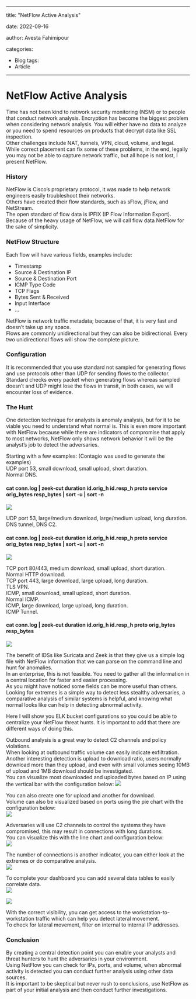 
---

title: "NetFlow Active Analysis"

date: 2022-09-16

author: Avesta Fahimipour

categories:
  - Blog
tags:
  - Article


---



# NetFlow Active Analysis
Time has not been kind to network security monitoring (NSM) or to people that conduct network analysis. 
Encryption has become the biggest problem when considering network analysis. You will either have no data to analyze or you need to spend resources on products that decrypt data like SSL inspection.  
Other challenges include NAT, tunnels, VPN, cloud, volume, and legal.  
While correct placement can fix some of these problems, in the end, legally you may not be able to capture network traffic, but all hope is not lost, I present NetFlow.  

### History
NetFlow is Cisco’s proprietary protocol, it was made to help network engineers easily troubleshoot their networks.  
Others have created their flow standards, such as sFlow, jFlow, and NetStream.  
The open standard of flow data is IPFIX (IP Flow Information Export).  
Because of the heavy usage of NetFlow, we will call flow data NetFlow for the sake of simplicity.  

### NetFlow Structure
Each flow will have various fields, examples include:
*	Timestamp
*	Source & Destination IP
*	Source & Destination Port
*	ICMP Type Code
*	TCP Flags
*	Bytes Sent & Received
*	Input Interface
*	…

NetFlow is network traffic metadata; because of that, it is very fast and doesn’t take up any space.  
Flows are commonly unidirectional but they can also be bidirectional. Every two unidirectional flows will show the complete picture.  

### Configuration
It is recommended that you use standard not sampled for generating flows and use protocols other than UDP for sending flows to the collector. Standard checks every packet when generating flows whereas sampled doesn’t and UDP might lose the flows in transit, in both cases, we will encounter loss of evidence.  


### The Hunt
One detection technique for analysts is anomaly analysis, but for it to be viable you need to understand what normal is. This is even more important with NetFlow because while there are indicators of compromise that apply to most networks, NetFlow only shows network behavior it will be the analyst’s job to detect the adversaries.  

Starting with a few examples: (Contagio was used to generate the examples)  
UDP port 53, small download, small upload, short duration.  
Normal DNS.  
#### cat conn.log | zeek-cut  duration id.orig_h id.resp_h proto service orig_bytes resp_bytes | sort -u | sort -n 

![](/assets/images/pic1.jpg)

UDP port 53, large/medium download, large/medium upload, long duration.  
DNS tunnel, DNS C2.  
#### cat conn.log | zeek-cut  duration id.orig_h id.resp_h proto service orig_bytes resp_bytes | sort -u | sort -n
![](/assets/images/pic2.jpg)

TCP port 80/443, medium download, small upload, short duration.  
Normal HTTP download.  
TCP port 443, large download, large upload, long duration.  
TLS VPN.  
ICMP, small download, small upload, short duration.  
Normal ICMP.  
ICMP, large download, large upload, long duration.  
ICMP Tunnel.  
#### cat conn.log | zeek-cut duration id.orig_h id.resp_h proto orig_bytes resp_bytes
![](/assets/images/pic3.jpg)

The benefit of IDSs like Suricata and Zeek is that they give us a simple log file with NetFlow information that we can parse on the command line and hunt for anomalies.  
In an enterprise, this is not feasible. You need to gather all the information in a central location for faster and easier processing.  
As you might have noticed some fields can be more useful than others. Looking for extremes is a simple way to detect less stealthy adversaries, a comparative analysis of similar systems is helpful, and knowing what normal looks like can help in detecting abnormal activity.  

Here I will show you ELK bucket configurations so you could be able to centralize your NetFlow threat hunts. It is important to add that there are different ways of doing this.  

Outbound analysis is a great way to detect C2 channels and policy violations.  
When looking at outbound traffic volume can easily indicate exfiltration.  
Another interesting detection is upload to download ratio, users normally download more than they upload, and even with small volumes seeing 10MB of upload and 1MB download should be investigated.  
You can visualize most downloaded and uploaded bytes based on IP using the vertical bar with the configuration below:
![](/assets/images/pic4.jpg)


You can also create one for upload and another for download.  
Volume can also be visualized based on ports using the pie chart with the configuration below:  
![](/assets/images/pic5.jpg)




Adversaries will use C2 channels to control the systems they have compromised, this may result in connections with long durations.  
You can visualize this with the line chart and configuration below:  
![](/assets/images/pic6.jpg)



The number of connections is another indicator, you can either look at the extremes or do comparative analysis.  
![](/assets/images/pic7.jpg)




To complete your dashboard you can add several data tables to easily correlate data.  
![](/assets/images/pic8.jpg)

![](/assets/images/pic9.jpg)


 


With the correct visibility, you can get access to the workstation-to-workstation traffic which can help you detect lateral movement.  
To check for lateral movement, filter on internal to internal IP addresses.  


### Conclusion
By creating a central detection point you can enable your analysts and threat hunters to hunt the adversaries in your environment.  
Using NetFlow you can check for IPs, ports, and volume, when abnormal activity is detected you can conduct further analysis using other data sources.  
It is important to be skeptical but never rush to conclusions, use NetFlow as part of your initial analysis and then conduct further investigations.  


